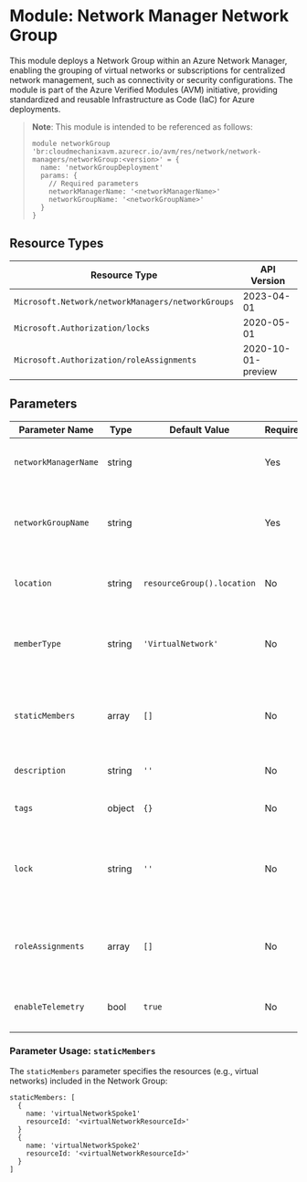 # Module: Network Manager Network Group

This module deploys a Network Group within an Azure Network Manager, enabling the grouping of virtual networks or subscriptions for centralized network management, such as connectivity or security configurations. The module is part of the Azure Verified Modules (AVM) initiative, providing standardized and reusable Infrastructure as Code (IaC) for Azure deployments.

> **Note**: This module is intended to be referenced as follows:
> ```bicep
> module networkGroup 'br:cloudmechanixavm.azurecr.io/avm/res/network/network-managers/networkGroup:<version>' = {
>   name: 'networkGroupDeployment'
>   params: {
>     // Required parameters
>     networkManagerName: '<networkManagerName>'
>     networkGroupName: '<networkGroupName>'
>   }
> }
> ```

## Resource Types

| Resource Type | API Version |
|---------------|-------------|
| `Microsoft.Network/networkManagers/networkGroups` | 2023-04-01 |
| `Microsoft.Authorization/locks` | 2020-05-01 |
| `Microsoft.Authorization/roleAssignments` | 2020-10-01-preview |

## Parameters

| Parameter Name | Type | Default Value | Required | Description |
| --- | --- | --- | --- | --- |
| `networkManagerName` | string |  | Yes | The name of the parent Network Manager resource. |
| `networkGroupName` | string |  | Yes | The name of the Network Group. Must be unique within the Network Manager. |
| `location` | string | `resourceGroup().location` | No | The Azure region where the Network Group will be deployed. |
| `memberType` | string | `'VirtualNetwork'` | No | The type of members in the Network Group. Allowed values: `'VirtualNetwork'`, `'Subscription'`. |
| `staticMembers` | array | `[]` | No | Array of static members (e.g., virtual networks or subscriptions) to include in the Network Group. |
| `description` | string | `''` | No | A description of the Network Group. |
| `tags` | object | `{}` | No | Tags to apply to the Network Group resource. |
| `lock` | string | `''` | No | Specifies the lock level for the resource. Possible values: `''` (None), `'CanNotDelete'`, `'ReadOnly'`. |
| `roleAssignments` | array | `[]` | No | Array of role assignments to grant permissions on the Network Group. |
| `enableTelemetry` | bool | `true` | No | Enables or disables usage telemetry for the module. |

### Parameter Usage: `staticMembers`

The `staticMembers` parameter specifies the resources (e.g., virtual networks) included in the Network Group:

```bicep
staticMembers: [
  {
    name: 'virtualNetworkSpoke1'
    resourceId: '<virtualNetworkResourceId>'
  }
  {
    name: 'virtualNetworkSpoke2'
    resourceId: '<virtualNetworkResourceId>'
  }
]